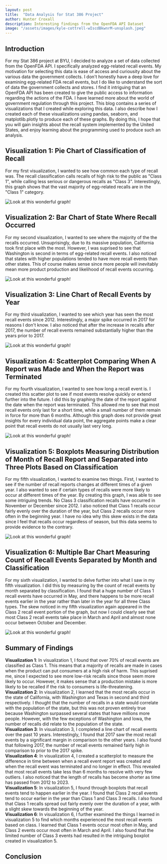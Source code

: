 ```yaml
---
layout: post
title:  "Data Analysis for Stat 386 Project"
author: Hunter Croxall
description: Interesting findings from the OpenFDA API Dataset
image: "/assets/images/kyle-cottrell-wIscdBkwnrM-unsplash.jpeg"
---
```


## Introduction
For my Stat 386 project at BYU, I decided to analyze a set of data collected from the OpenFDA API. I specifically analyzed egg-related recall events. My motivation for selecting this data is ease of access and curiousity about the various data the government collects. I don't honestly have a deep love for examining egg-related FDA recall events, but I do like to understand the sort of data the government collects and stores. I find it intriguing that an OpenFDA API has been created to give the public access to information regarding the actions of the FDA. I have learned more about the world of government regulation through this project. This blog contains a series of visualizations that I created while exploring this data. I also describe how I created each of these visualizations using pandas, seaborn, and matplotlib.plotly to produce each of these graphs. By doing this, I hope that you will gain insights about the recall system implemented by the United States, and enjoy learning about the programming used to produce such an analysis. 


## Visualization 1: Pie Chart of Classification of Recall
For my first visualization, I wanted to see how common each type of recall was. The recall classification calls recalls of high risk to the public as "Class 1", while calling less serious or dangerous recalls as "Class 3". Interestingly, this graph shows that the vast majority of egg-related recalls are in the "Class 1" category.

![Look at this wonderful graph!](/assets/images/pie_chart_classification.png "Proportion By Classification")


## Visualization 2: Bar Chart of State Where Recall Occurred
For my second visualization, I wanted to see where the majority of the the recalls occurred. Unsuprisingly, due to its massive population, California took first place with the most. However, I was suprised to see that Washington is second in terms of egg-related recall events. I also noticed that states with higher populations tended to have more recall events than other states. This of course makes sense since more people will inevitably mean more product production and likelihood of recall events occurring.

![Look at this wonderful graph!](/assets/images/count_by_state.png "Count By State")


## Visualization 3: Line Chart of Recall Events by Year
For my third visualization, I wanted to see which year has seen the most recall events since 2012. Interestingly, a major spike occurred in 2017 for reasons I don't know. I also noticed that after the increase in recalls after 2017, the number of recall events remained substantially higher than the years prior to 2017. 

![Look at this wonderful graph!](/assets/images/line_graph.png "Line Graph by Year")


## Visualization 4: Scatterplot Comparing When A Report was Made and When the Report was Terminated
For my fourth visualization, I wanted to see how long a recall event is. I created this scatter plot to see if most events resolve quickly or extend further into the future. I did this by graphing the date of the report against the date when the report was terminated. This allowed me to see that most recall events only last for a short time, while a small number of them remain in force for more than 6 months. Although this graph does not provide great insights for every individual data point, the aggregate points make a clear point that recall events do not usually last very long. 

![Look at this wonderful graph!](/assets/images/scatterplot_datetimes.png "Scatterplot by Date")


## Visualization 5: Boxplots Measuring Distribution of Month of Recall Report and Separated into Three Plots Based on Classification
For my fifth visualization, I wanted to examine two things. First, I wanted to see if the number of recall reports changes at different times of a given year. I also wanted to see if certain types of recalls were more likely to occur at different times of the year. By creating this graph, I was able to see some intriguing trends. No Class 3 classification recalls have occurred in November or December since 2012. I also noticed that Class 1 recalls occur fairly evenly over the duration of the year, but Class 2 recalls occur more often in the beginning year. I have no idea why this skew exists in the data since I feel that recalls occur regardless of season, but this data seems to provide evidence to the contrary.

![Look at this wonderful graph!](/assets/images/boxplot_month.png "Boxplot by Class")


## Visualization 6: Multiple Bar Chart Measuring Count of Recall Events Separated by Month and Classification
For my sixth visualization, I wanted to delve further into what I saw in my fifth visualization. I did this by measuring by the count of recall events by month separated by classification. I found that a huge number of Class 1 recall events have occurred in May, and there happens to be more recall events earlier in the year rather than later in the year for all three Class types. The skew noticed in my fifth visualization again appeared in the Class 2 recall event portion of the graph, but now I could clearly see that most Class 2 recall events take place in March and April and almost none occur between October and December. 

![Look at this wonderful graph!](/assets/images/multiple_bar_chart_month.png "Multi-Bar by Class and Month")

## Summary of Findings
**Visualization 1**: In visualization 1, I found that over 70% of recall events are classified as Class 1. This means that a majority of recalls are made in cases when the product can put consumers at a high risk of harm. This suprised me, since I expected to see more low-risk recalls since those seem more likely to occur. However, it makes sense that a production mistake is more likely to be recalled if the risk to consumers is life-threatening.  
**Visualization 2**: In visualization 2, I learned that the most recalls occur in the state of California, with Washington and Texas in second and third respectively. I thought that the number of recalls in a state would correlate with the population of the state, but this was not proven entirely true because Washington surpassed several states that have millions more people. However, with the few exceptions of Washington and Iowa, the number of recalls did relate to the population of the state.  
**Visualization 3**: In visualization 3, I completed a line chart of recall events over the past 10 years. Interestingly, I found that 2017 saw the most recall events by a significant margin in comparison to the other years. I also found that following 2017, the number of recall events remained fairly high in comparison to prior to the 2017 spike.  
**Visualization 4**: In visualization 4, I created a scatterplot to measure the difference in time between when a recall event report was created and when the recall event was terminated and no longer in effect. This revealed that most recall events take less than 6 months to resolve with very few outliers. I also noticed that the length of recalls has become shorter as time has passed from 2012 to 2023.  
**Visualization 5**: In visualization 5, I found through boxplots that recall events tend to happen earlier in the year. I found that Class 2 recall events tend to occur earlier in the year than Class 1 and Class 3 recalls. I also found that Class 1 recalls spread out fairly evenly over the duration of a year, with a slight skew towards the beginning of the year.  
**Visualization 6**: In visualization 6, I further examined the things I learned in visualization 5 to find which months experienced the most recall events based on class. I learned that Class 1 events occur most often in May, and Class 2 events occur most often in March and April. I also found that the limited number of Class 3 events had resulted in the intriguing boxplot created in visualization 5.  


## Conclusion


